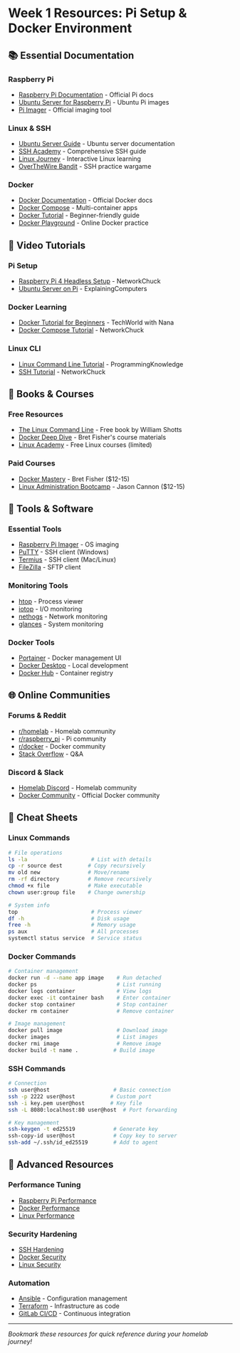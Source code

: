 # Week 1 Resources: Pi Setup & Docker Environment

## 📚 Essential Documentation

### Raspberry Pi
- [Raspberry Pi Documentation](https://www.raspberrypi.org/documentation/) - Official Pi docs
- [Ubuntu Server for Raspberry Pi](https://ubuntu.com/download/raspberry-pi) - Ubuntu Pi images
- [Pi Imager](https://www.raspberrypi.org/software/) - Official imaging tool

### Linux & SSH
- [Ubuntu Server Guide](https://ubuntu.com/server/docs) - Ubuntu server documentation
- [SSH Academy](https://www.ssh.com/academy/) - Comprehensive SSH guide
- [Linux Journey](https://linuxjourney.com/) - Interactive Linux learning
- [OverTheWire Bandit](https://overthewire.org/wargames/bandit/) - SSH practice wargame

### Docker
- [Docker Documentation](https://docs.docker.com/) - Official Docker docs
- [Docker Compose](https://docs.docker.com/compose/) - Multi-container apps
- [Docker Tutorial](https://docker-curriculum.com/) - Beginner-friendly guide
- [Docker Playground](https://labs.play-with-docker.com/) - Online Docker practice

## 🎥 Video Tutorials

### Pi Setup
- [Raspberry Pi 4 Headless Setup](https://www.youtube.com/watch?v=ntaXWS8Lk34) - NetworkChuck
- [Ubuntu Server on Pi](https://www.youtube.com/watch?v=7TDzleF7WqY) - ExplainingComputers

### Docker Learning
- [Docker Tutorial for Beginners](https://www.youtube.com/watch?v=3c-iBn73DIk) - TechWorld with Nana
- [Docker Compose Tutorial](https://www.youtube.com/watch?v=HG6yIjZapSA) - NetworkChuck

### Linux CLI
- [Linux Command Line Tutorial](https://www.youtube.com/watch?v=YHFzr-akOas) - ProgrammingKnowledge
- [SSH Tutorial](https://www.youtube.com/watch?v=hQWRp-FdT1E) - NetworkChuck

## 📖 Books & Courses

### Free Resources
- [The Linux Command Line](http://linuxcommand.org/tlcl.php) - Free book by William Shotts
- [Docker Deep Dive](https://github.com/BretFisher/udemy-docker-mastery) - Bret Fisher's course materials
- [Linux Academy](https://linuxacademy.com/) - Free Linux courses (limited)

### Paid Courses
- [Docker Mastery](https://www.udemy.com/course/docker-mastery/) - Bret Fisher ($12-15)
- [Linux Administration Bootcamp](https://www.udemy.com/course/linux-administration-bootcamp/) - Jason Cannon ($12-15)

## 🔧 Tools & Software

### Essential Tools
- [Raspberry Pi Imager](https://www.raspberrypi.org/software/) - OS imaging
- [PuTTY](https://www.putty.org/) - SSH client (Windows)
- [Termius](https://termius.com/) - SSH client (Mac/Linux)
- [FileZilla](https://filezilla-project.org/) - SFTP client

### Monitoring Tools
- [htop](https://htop.dev/) - Process viewer
- [iotop](https://github.com/Tomas-M/iotop) - I/O monitoring
- [nethogs](https://github.com/raboof/nethogs) - Network monitoring
- [glances](https://nicolargo.github.io/glances/) - System monitoring

### Docker Tools
- [Portainer](https://www.portainer.io/) - Docker management UI
- [Docker Desktop](https://www.docker.com/products/docker-desktop) - Local development
- [Docker Hub](https://hub.docker.com/) - Container registry

## 🌐 Online Communities

### Forums & Reddit
- [r/homelab](https://www.reddit.com/r/homelab/) - Homelab community
- [r/raspberry_pi](https://www.reddit.com/r/raspberry_pi/) - Pi community
- [r/docker](https://www.reddit.com/r/docker/) - Docker community
- [Stack Overflow](https://stackoverflow.com/questions/tagged/raspberry-pi) - Q&A

### Discord & Slack
- [Homelab Discord](https://discord.gg/homelab) - Homelab community
- [Docker Community](https://www.docker.com/community/) - Official Docker community

## 📝 Cheat Sheets

### Linux Commands
```bash
# File operations
ls -la                    # List with details
cp -r source dest        # Copy recursively
mv old new               # Move/rename
rm -rf directory         # Remove recursively
chmod +x file            # Make executable
chown user:group file    # Change ownership

# System info
top                       # Process viewer
df -h                     # Disk usage
free -h                   # Memory usage
ps aux                    # All processes
systemctl status service  # Service status
```

### Docker Commands
```bash
# Container management
docker run -d --name app image    # Run detached
docker ps                         # List running
docker logs container             # View logs
docker exec -it container bash    # Enter container
docker stop container             # Stop container
docker rm container               # Remove container

# Image management
docker pull image                 # Download image
docker images                     # List images
docker rmi image                  # Remove image
docker build -t name .           # Build image
```

### SSH Commands
```bash
# Connection
ssh user@host                    # Basic connection
ssh -p 2222 user@host           # Custom port
ssh -i key.pem user@host        # Key file
ssh -L 8080:localhost:80 user@host  # Port forwarding

# Key management
ssh-keygen -t ed25519            # Generate key
ssh-copy-id user@host            # Copy key to server
ssh-add ~/.ssh/id_ed25519        # Add to agent
```

## 🚀 Advanced Resources

### Performance Tuning
- [Raspberry Pi Performance](https://www.raspberrypi.org/documentation/linux/kernel/performance.md)
- [Docker Performance](https://docs.docker.com/config/containers/runmetrics/)
- [Linux Performance](http://www.brendangregg.com/linuxperf.html)

### Security Hardening
- [SSH Hardening](https://www.ssh.com/academy/ssh/hardening)
- [Docker Security](https://docs.docker.com/engine/security/)
- [Linux Security](https://wiki.archlinux.org/title/Security)

### Automation
- [Ansible](https://www.ansible.com/) - Configuration management
- [Terraform](https://www.terraform.io/) - Infrastructure as code
- [GitLab CI/CD](https://docs.gitlab.com/ee/ci/) - Continuous integration

---

*Bookmark these resources for quick reference during your homelab journey!* 